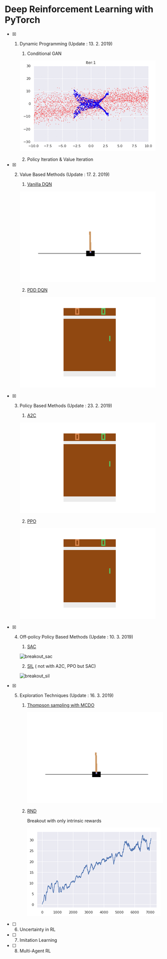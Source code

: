 # Deep Reinforcement Learning with PyTorch

- [x] 1. Dynamic Programming (Update : 13. 2. 2019)

     1. Conditional GAN

     ![cde](./1_Dynamic_Programming/cde_with_gan.gif)

     2. Policy Iteration & Value Iteration
- [x] 2. Value Based Methods (Update : 17. 2. 2019)

     1. [Vanilla DQN](https://www.nature.com/articles/nature14236)

     ![cartpole_dqn](./2_Value_Based_Methods/simple_result.gif)

     2. [PDD DQN](https://blog.openai.com/openai-baselines-dqn/)

     ![pong_dqn](./2_Value_Based_Methods/pong_result.gif)
- [x] 3. Policy Based Methods (Update : 23. 2. 2019)

     1. [A2C](https://blog.openai.com/baselines-acktr-a2c/)

     ![pong_a2c](./3_Policy_Based_Methods/a2c_pong_result.gif)

     2. [PPO](https://blog.openai.com/openai-baselines-ppo/)

     ![pong_ppo](./3_Policy_Based_Methods/ppo_pong_result.gif)

- [x] 4. Off-policy Policy Based Methods (Update : 10. 3. 2019)

     1. [SAC](https://ai.googleblog.com/2019/01/soft-actor-critic-deep-reinforcement.html)

     ![breakout_sac](./4_Off-policy_Policy_Based_Methods/sac_breakout_result.gif)

     2. [SIL](https://arxiv.org/abs/1806.05635) ( not with A2C, PPO but SAC)

     ![breakout_sil](./4_Off-policy_Policy_Based_Methods/ssac_breakout_result.gif)

- [x] 5. Exploration Techniques (Update : 16. 3. 2019)

     1. [Thompson sampling with MCDO](http://mlg.eng.cam.ac.uk/yarin/blog_3d801aa532c1ce.html)

        ![ts_dqn](./5_Exploration_Techinques/simple_result.gif)

        

     2. [RND](https://openai.com/blog/reinforcement-learning-with-prediction-based-rewards/)

        Breakout with only intrinsic rewards

        ![breakout_only_intrinsic](./5_Exploration_Techinques/breakout_only_intrinsic.png)

- [ ] 6. Uncertainty in RL

- [ ] 7. Imitation Learning

- [ ] 8. Multi-Agent RL